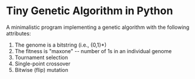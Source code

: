 # Tiny Genetic Algorithm in Python

A minimalistic program implementing a genetic algorithm with the following attributes:

1. The genome is a bitstring (i.e., {0,1}*)
2. The fitness is "maxone" -- number of 1s in an individual genome
3. Tournament selection
4. Single-point crossover
5. Bitwise (flip) mutation 
